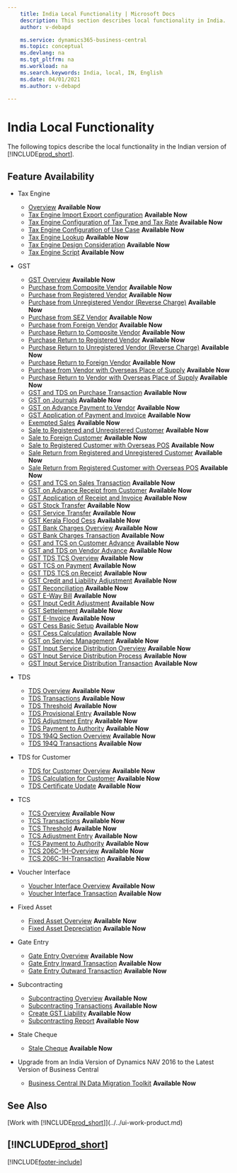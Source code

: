 ```yaml
---
    title: India Local Functionality | Microsoft Docs
    description: This section describes local functionality in India.
    author: v-debapd

    ms.service: dynamics365-business-central
    ms.topic: conceptual
    ms.devlang: na
    ms.tgt_pltfrm: na
    ms.workload: na
    ms.search.keywords: India, local, IN, English
    ms.date: 04/01/2021
    ms.author: v-debapd

---
```

# India Local Functionality


The following topics describe the local functionality in the Indian version of [!INCLUDE[prod_short](../../includes/prod_short.md)].  

## Feature Availability

* Tax Engine
    * [Overview](TaxEngine-001-Overview.md) **Available Now**
    * [Tax Engine Import Export configuration](TaxEngine-002-Import-Export-Configuration.md) **Available Now**
    * [Tax Engine Configuration of Tax Type and Tax Rate](TaxEngine-003-Tax-Configuration.md) **Available Now**
    * [Tax Engine Configuration of Use Case](TaxEngine-003.1-Tax-Configuration.md) **Available Now**
    * [Tax Engine Lookup](TaxEngine-004-Lookup.md) **Available Now**
    * [Tax Engine Design Consideration](TaxEngine-006-Design-Consideration.md) **Available Now**
    * [Tax Engine Script](TaxEngine-005-Script-Activities.md) **Available Now**
   

* GST
    * [GST Overview](GST-001-Basic-Setup.md) **Available Now**
    * [Purchase from Composite Vendor](GST-Purchase-from-Composite-Vendor.md) **Available Now**
    * [Purchase from Registered Vendor](GST-Purchase-from-Registered-Vendor.md) **Available Now**
    * [Purchase from Unregistered Vendor (Reverse Charge)](GST-Purchase-from-Unregistered-Vendor-RCM.md) **Available Now**
    * [Purchase from SEZ Vendor](GST-Purchase-from-SEZ-Vendor.md) **Available Now**
    * [Purchase from Foreign Vendor](GST-Purchase-from-Foreign-Vendor.md) **Available Now**
    * [Purchase Return to Composite Vendor](GST-Purchase-Return-to-Composite-Vendor.md) **Available Now**
    * [Purchase Return to Registered Vendor](GST-Purchase-Return-to-Registered-Vendor.md) **Available Now**
    * [Purchase Return to Unregistered Vendor (Reverse Charge)](GST-Purchase-Return-to-Unregistered-Vendor-RCM.md) **Available Now**
    * [Purchase Return to Foreign Vendor](GST-Purchase-Return-to-Foreign-Vendor.md) **Available Now**
    * [Purchase from Vendor with Overseas Place of Supply](GST-Service-Purchase-for-Overseas-Place-of-supply-Registered-Vendor.md) **Available Now**
    * [Purchase Return to Vendor with Overseas Place of Supply](GST-Return-of-Service-for-Overseas-Place-of-supply-Registered-Vendor.md) **Available Now**
    * [GST and TDS on Purchase Transaction](GST-TDS-and-GST-on-Purchase.md) **Available Now**
    * [GST on Journals](GST-GST-Calculation-on-Journals-where-Services-paid-directly-through-CashBank.md) **Available Now**
    * [GST on Advance Payment to Vendor](GST-GST-on-Advance-Payment-made-to-Vendor.md) **Available Now**
    * [GST Application of Payment and Invoice](GST-Advance-Normal-Payment-and-Purchase-Invoice-Goods-Application.md) **Available Now**
    * [Exempted Sales](GST-Exempted-Sales.md) **Available Now**
    * [Sale to Registered and Unregistered Customer](GST-Sale-to-Registered-Unregistered-Customer.md) **Available Now**
    * [Sale to Foreign Customer](GST-Sale-to-Foreign-Customer-Service.md) **Available Now**
    * [Sale to Registered Customer with Overseas POS](GST-Sale-to-Registered-Customer-Overseas-POS.md) **Available Now**
    * [Sale Return from Registered and Unregistered Customer](GST-Sale-Return-to-Registered-Unregistered-Customer.md) **Available Now**
    * [Sale Return from Registered Customer with Overseas POS](GST-Sales-Return-to-Registered-Customer-Overseas-POS.md) **Available Now**
    * [GST and TCS on Sales Transaction](GST-TCS-and-GST-on-Sales-Transaction.md) **Available Now**
    * [GST on Advance Receipt from Customer](GST-GST-on-Advance-Payment-received-from-Customer.md) **Available Now**
    * [GST Application of Receipt and Invoice](GST-GST-on-Advance-Receipt-Application-to-Sales-Invoice.md) **Available Now**
    * [GST Stock Transfer](GST-Stock-Transfer.md) **Available Now**
    * [GST Service Transfer](GST-Service-Transfer.md) **Available Now**
    * [GST Kerala Flood Cess](GST-and-Kerala-Flood-Cess-on-Sales.md) **Available Now** 
    * [GST Bank Charges Overview](GST-Bank-Charges-Overview.md) **Available Now**
    * [GST Bank Charges Transaction](GST-Bank-Charges-Transaction.md) **Available Now**
    * [GST and TCS on Customer Advance](GST-TCS-on-Advance-Receipt-Application-to-Sales-Invoice.md) **Available Now**
    * [GST and TDS on Vendor Advance](GST-TDS-on-Advance-Payment-Application-to-Purchase-Invoice.md) **Available Now**
    * [GST TDS TCS Overview](GST-TDS-TCS-Overview.md) **Available Now**
    * [GST TCS on Payment](GST-TCS-on-Payment.md) **Available Now**
    * [GST TDS TCS on Receipt](GST-TDS-TCS-on-Receipt.md) **Available Now**
    * [GST Credit and Liability Adjustment](GST-GST-Credit-and-Liability-Adjustment-for-Reverse-Charge-Service-Invoice.md) **Available Now**
    * [GST Reconciliation](GST-Reconciliation.md) **Available Now**
    * [GST E-Way Bill](GST-E-Way-Bill.md) **Available Now**  
    * [GST Input Cedit Adjustment](GST-Input-Tax-Credit-Adjustment.md) **Available Now**
    * [GST Settelement](GST-Settelement.md) **Available Now**
    * [GST E-Invoice](GST-E-Invoice.md) **Available Now**
    * [GST Cess Basic Setup](GST-Cess-Basic-Setup.md) **Available Now**
    * [GST Cess Calculation](GST-Cess-Calculations.md) **Available Now**
    * [GST on Serviec Management](GST-Service-Management.md) **Available Now**
    * [GST Input Service Distribution Overview](GST-Input-Service-Distribution-Overview.md) **Available Now**
    * [GST Input Service Distribution Process](GST-Input-Service-Distribution-Process.md) **Available Now**
    * [GST Input Service Distribution Transaction](GST-Input-Service-Distribution-Transaction.md) **Available Now**

* TDS
    * [TDS Overview](TDS-Overview.md) **Available Now**
    * [TDS Transactions](TDS-Transactions.md) **Available Now**
    * [TDS Threshold](TDS-Threshold.md) **Available Now**
    * [TDS Provisional Entry](TDS-Provisional-Entries.md) **Available Now**
    * [TDS Adjustment Entry](TDS-Adjustment-Entries.md) **Available Now**
    * [TDS Payment to Authority](TDS-TDS-Payment-to-Authority.md) **Available Now**
    * [TDS 194Q Section Overview](TDS-194Q-Section-Overview.md) **Available Now**
    * [TDS 194Q Transactions](TDS-194Q-Transactions.md) **Available Now**

* TDS for Customer
    * [TDS for Customer Overview](TDS-for-Customer-Overview.md) **Available Now**
    * [TDS Calculation for Customer](TDS-Calculation-for-Customer.md) **Available Now**
    * [TDS Certificate Update](TDS-Certificate-Update.md) **Available Now** 

* TCS
    * [TCS Overview](TCS-Overview.md) **Available Now**
    * [TCS Transactions](TCS-Transactions.md) **Available Now**
    * [TCS Threshold](TCS-Threshold.md) **Available Now**
    * [TCS Adjustment Entry](TCS-Adjustment-Entries.md) **Available Now**
    * [TCS Payment to Authority](TCS-Payment-to-Authority.md) **Available Now**
    * [TCS 206C-1H-Overview](TCS-206C-1H-Overview.md) **Available Now**
    * [TCS 206C-1H-Transaction](TCS-206C-1H-Transactions.md) **Available Now**


* Voucher Interface
    * [Voucher Interface Overview](Vouche-Interface-Overview.md) **Available Now**
    * [Voucher Interface Transaction](Voucher-Interface-Transactions.md) **Available Now**  

* Fixed Asset
    * [Fixed Asset Overview](FA_Overview.md) **Available Now**
    * [Fixed Asset Depreciation](FA_Depreciation.md) **Available Now**

* Gate Entry
    * [Gate Entry Overview](Gate-Entry-001-Basic-Setup.md) **Available Now**
    * [Gate Entry Inward Transaction](Gate-Entry-Inward_Transactions.md) **Available Now**
    * [Gate Entry Outward Transaction](Gate-Entry-Outward_Transactions.md) **Available Now**

* Subcontracting
    * [Subcontracting Overview](Subcontracting-001-Basic-Setup.md) **Available Now**
    * [Subcontracting Transactions](Subcontracting-Transactions.md) **Available Now**
    * [Create GST Liability](Subcontracting-Create-GST-Liability.md) **Available Now**
    * [Subcontracting Report](Subcontracting-Reports.md) **Available Now**
    
    
* Stale Cheque
    * [Stale Cheque](Stale-Check.md) **Available Now**

* Upgrade from an India Version of Dynamics NAV 2016 to the Latest Version of Business Central
    * [Business Central IN Data Migration Toolkit](/dynamics365/business-central/dev-itpro/upgrade/india-data-migration-toolkit-overview) **Available Now**


## See Also
[Work with [!INCLUDE[prod_short](../../includes/prod_short.md)]](../../ui-work-product.md)

## [!INCLUDE[prod_short](../../includes/free_trial_md.md)]  


[!INCLUDE[footer-include](../../includes/footer-banner.md)]